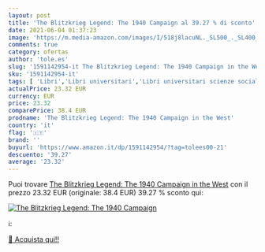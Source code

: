 ```yaml
---
layout: post
title: 'The Blitzkrieg Legend: The 1940 Campaign al 39.27 % di sconto'
date: 2021-06-04 01:37:23
image: 'https://m.media-amazon.com/images/I/518j8lacuNL._SL500_._SL400_.jpg'
comments: true
category: ofertas
author: 'tole.es'
slug: '1591142954-it The Blitzkrieg Legend: The 1940 Campaign in the West'
sku: '1591142954-it'
tags: [ 'Libri','Libri universitari','Libri universitari scienze sociali','Libri universitari scienze umanistiche','Libri universitari storia','Scienze militari','Società e scienze sociali','Storia','Storia contemporanea dal XX secolo a oggi','Storia europea','Storia militare', ]
actualPrice: 23.32 EUR
currency: EUR
price: 23.32
comparePrice: 38.4 EUR
prodname: 'The Blitzkrieg Legend: The 1940 Campaign in the West'
country: 'it'
flag: '🇮🇹'
brand: ''
buyurl: 'https://www.amazon.it/dp/1591142954/?tag=tolees00-21'
descuento: '39.27'
average: '23.32'
---
```


Puoi trovare [The Blitzkrieg Legend: The 1940 Campaign in the West](https://www.amazon.it/dp/1591142954/?tag=tolees00-21) con il prezzo 23.32 EUR (originale: 38.4 EUR) 39.27 % sconto qui:

[![The Blitzkrieg Legend: The 1940 Campaign](https://m.media-amazon.com/images/I/518j8lacuNL._SL500_._SL400_.jpg)](https://www.amazon.it/dp/1591142954/?tag=tolees00-21)

ℹ️:


[🛒 Acquista qui!!](https://www.amazon.it/dp/1591142954/?tag=tolees00-21)
